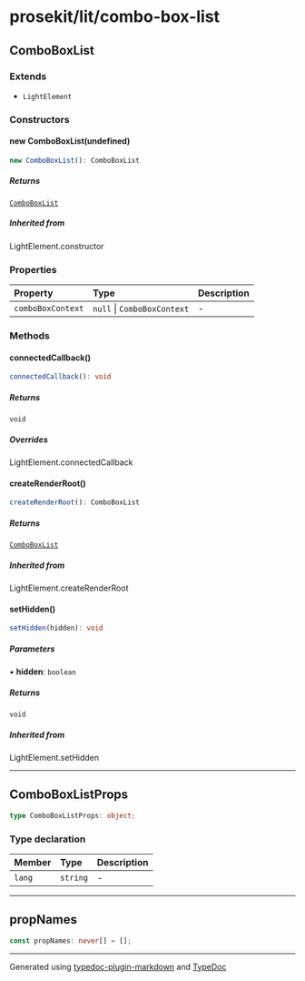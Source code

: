 # prosekit/lit/combo-box-list

<a id="comboboxlist" name="comboboxlist"></a>

## ComboBoxList

### Extends

- `LightElement`

### Constructors

<a id="constructors" name="constructors"></a>

#### new ComboBoxList(undefined)

```ts
new ComboBoxList(): ComboBoxList
```

##### Returns

[`ComboBoxList`](combo-box-list.md#comboboxlist)

##### Inherited from

LightElement.constructor

### Properties

| Property | Type | Description |
| :------ | :------ | :------ |
| `comboBoxContext` | `null` \| `ComboBoxContext` | - |

### Methods

<a id="connectedcallback" name="connectedcallback"></a>

#### connectedCallback()

```ts
connectedCallback(): void
```

##### Returns

`void`

##### Overrides

LightElement.connectedCallback

<a id="createrenderroot" name="createrenderroot"></a>

#### createRenderRoot()

```ts
createRenderRoot(): ComboBoxList
```

##### Returns

[`ComboBoxList`](combo-box-list.md#comboboxlist)

##### Inherited from

LightElement.createRenderRoot

<a id="sethidden" name="sethidden"></a>

#### setHidden()

```ts
setHidden(hidden): void
```

##### Parameters

▪ **hidden**: `boolean`

##### Returns

`void`

##### Inherited from

LightElement.setHidden

***

<a id="comboboxlistprops" name="comboboxlistprops"></a>

## ComboBoxListProps

```ts
type ComboBoxListProps: object;
```

### Type declaration

| Member | Type | Description |
| :------ | :------ | :------ |
| `lang` | `string` | - |

***

<a id="propnames" name="propnames"></a>

## propNames

```ts
const propNames: never[] = [];
```

***

Generated using [typedoc-plugin-markdown](https://www.npmjs.com/package/typedoc-plugin-markdown) and [TypeDoc](https://typedoc.org/)
